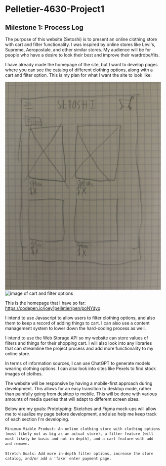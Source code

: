 # Pelletier-4630-Project1
 
## Milestone 1: Process Log

The purpose of this website (Setoshi) is to present an online clothing store with cart and filter functionality. I was inspired by online stores like Levi's, Supreme, Aeropostale, and other similar stores. My audience will be for people who have a desire to look their best and improve their wardrobe/fits.

I have already made the homepage of the site, but I want to develop pages where you can see the catalog of different clothing options, along with a cart and filter option. This is my plan for what I want the site to look like: 

![image of site catalog](img/IMG_2362.JPG)
![image of cart and filter options](img/IMG_2363.JPG)

This is the homepage that I have so far: https://codepen.io/joey1pelletier/pen/poNYdyx

I intend to use Javascript to allow users to filter clothing options, and also them to keep a record of adding things to cart. I can also use a content management system to lower down the hard-coding process as well.

I intend to use the Web Storage API so my website can store values of filters and things for their shopping cart. I will also look into any libraries that can streamline the project process and add more functionality to my online store.

In terms of information sources, I can use ChatGPT to generate models wearing clothing options. I can also look into sites like Pexels to find stock images of clothes.

The website will be responsive by having a mobile-first approach during development. This allows for an easy transition to desktop mode, rather than painfully going from desktop to mobile. This will be done with various amounts of media queries that will adapt to different screen sizes.

Below are my goals:
    Prototyping: Sketches and Figma mock-ups will allow me to visualize my page before development, and also help me keep track of each section I'm developing.

    Minimum Viable Product: An online clothing store with clothing options (most likely not as big as an actual store), a filter feature (will most likely be basic and not in depth), and a cart feature with add and remove.

    Stretch Goals: Add more in-depth filter options, increase the store catalog, and/or add a 'fake' enter payment page.